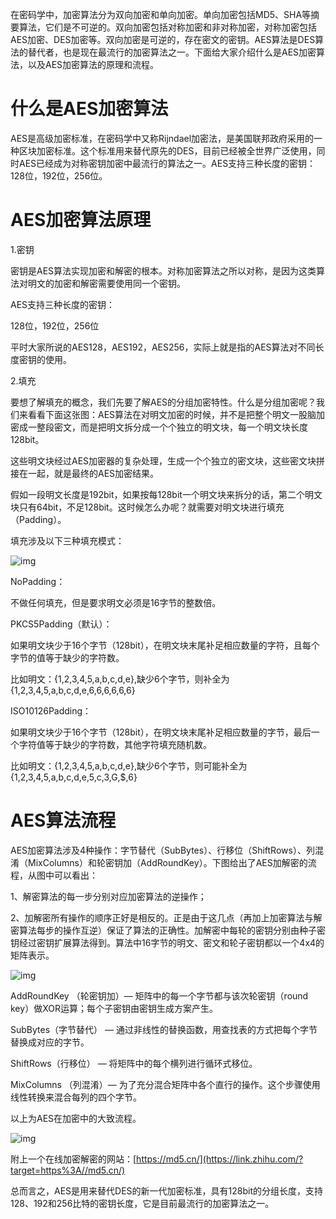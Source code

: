 在密码学中，加密算法分为双向加密和单向加密。单向加密包括MD5、SHA等摘要算法，它们是不可逆的。双向加密包括对称加密和非对称加密，对称加密包括AES加密、DES加密等。双向加密是可逆的，存在密文的密钥。AES算法是DES算法的替代者，也是现在最流行的加密算法之一。下面给大家介绍什么是AES加密算法，以及AES加密算法的原理和流程。

# 什么是AES加密算法

AES是高级加密标准，在密码学中又称Rijndael加密法，是美国联邦政府采用的一种区块加密标准。这个标准用来替代原先的DES，目前已经被全世界广泛使用，同时AES已经成为对称密钥加密中最流行的算法之一。AES支持三种长度的密钥：128位，192位，256位。

# AES加密算法原理

1.密钥

密钥是AES算法实现加密和解密的根本。对称加密算法之所以对称，是因为这类算法对明文的加密和解密需要使用同一个密钥。

AES支持三种长度的密钥：

128位，192位，256位

平时大家所说的AES128，AES192，AES256，实际上就是指的AES算法对不同长度密钥的使用。

2.填充

要想了解填充的概念，我们先要了解AES的分组加密特性。什么是分组加密呢？我们来看看下面这张图：AES算法在对明文加密的时候，并不是把整个明文一股脑加密成一整段密文，而是把明文拆分成一个个独立的明文块，每一个明文块长度128bit。

这些明文块经过AES加密器的复杂处理，生成一个个独立的密文块，这些密文块拼接在一起，就是最终的AES加密结果。

假如一段明文长度是192bit，如果按每128bit一个明文块来拆分的话，第二个明文块只有64bit，不足128bit。这时候怎么办呢？就需要对明文块进行填充（Padding）。

填充涉及以下三种填充模式：



![img](D:/%E6%96%87%E4%BB%B6/typora%E5%9B%BE%E7%89%87/v2-484cdd931a4e2fce8865e42a435cc78f_720w.webp)



NoPadding：

不做任何填充，但是要求明文必须是16字节的整数倍。

PKCS5Padding（默认）：

如果明文块少于16个字节（128bit），在明文块末尾补足相应数量的字符，且每个字节的值等于缺少的字符数。

比如明文：{1,2,3,4,5,a,b,c,d,e},缺少6个字节，则补全为{1,2,3,4,5,a,b,c,d,e,6,6,6,6,6,6}

ISO10126Padding：

如果明文块少于16个字节（128bit），在明文块末尾补足相应数量的字节，最后一个字符值等于缺少的字符数，其他字符填充随机数。

比如明文：{1,2,3,4,5,a,b,c,d,e},缺少6个字节，则可能补全为{1,2,3,4,5,a,b,c,d,e,5,c,3,G,$,6}

# AES算法流程

AES加密算法涉及4种操作：字节替代（SubBytes）、行移位（ShiftRows）、列混淆（MixColumns）和轮密钥加（AddRoundKey）。下图给出了AES加解密的流程，从图中可以看出：

1、解密算法的每一步分别对应加密算法的逆操作；

2、加解密所有操作的顺序正好是相反的。正是由于这几点（再加上加密算法与解密算法每步的操作互逆）保证了算法的正确性。加解密中每轮的密钥分别由种子密钥经过密钥扩展算法得到。算法中16字节的明文、密文和轮子密钥都以一个4x4的矩阵表示。



![img](D:/%E6%96%87%E4%BB%B6/typora%E5%9B%BE%E7%89%87/v2-a0adeb7961333b13d63ea0eb573cf682_720w.webp)



AddRoundKey （轮密钥加）— 矩阵中的每一个字节都与该次轮密钥（round key）做XOR运算；每个子密钥由密钥生成方案产生。

SubBytes（字节替代） — 通过非线性的替换函数，用查找表的方式把每个字节替换成对应的字节。

ShiftRows（行移位） — 将矩阵中的每个横列进行循环式移位。

MixColumns （列混淆）— 为了充分混合矩阵中各个直行的操作。这个步骤使用线性转换来混合每列的四个字节。

以上为AES在加密中的大致流程。



![img](D:/%E6%96%87%E4%BB%B6/typora%E5%9B%BE%E7%89%87/v2-c913b948d9c6b419b7a96e58e289e9b1_720w.webp)



附上一个在线加密解密的网站：[https://md5.cn/](https://link.zhihu.com/?target=https%3A//md5.cn/)

总而言之，AES是用来替代DES的新一代加密标准，具有128bit的分组长度，支持128、192和256比特的密钥长度，它是目前最流行的加密算法之一。